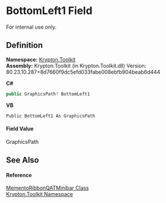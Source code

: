 # BottomLeft1 Field


For internal use only.



## Definition
**Namespace:** <a href="79d2eac2-21f4-54ff-7552-b20c33c30600.md">Krypton.Toolkit</a>  
**Assembly:** Krypton.Toolkit (in Krypton.Toolkit.dll) Version: 80.23.10.287+8d7660f9dc5efd033fabe008ebfb904beab6d444

**C#**
``` C#
public GraphicsPath? BottomLeft1
```
**VB**
``` VB
Public BottomLeft1 As GraphicsPath
```



#### Field Value
GraphicsPath

## See Also


#### Reference
<a href="08d15db6-021b-c651-11b4-e448f766f9e6.md">MementoRibbonQATMinibar Class</a>  
<a href="79d2eac2-21f4-54ff-7552-b20c33c30600.md">Krypton.Toolkit Namespace</a>  

